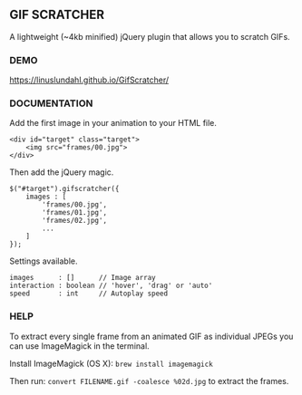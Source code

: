 GIF SCRATCHER
-------------
A lightweight (~4kb minified) jQuery plugin that allows you to scratch GIFs.

### DEMO

https://linuslundahl.github.io/GifScratcher/

### DOCUMENTATION

Add the first image in your animation to your HTML file.

	<div id="target" class="target">
  		<img src="frames/00.jpg">
	</div>

Then add the jQuery magic.

	$("#target").gifscratcher({
  		images : [
  			'frames/00.jpg',
  			'frames/01.jpg',
  			'frames/02.jpg',
  			...
  		]
	});

Settings available.

	images      : []      // Image array
	interaction : boolean // 'hover', 'drag' or 'auto'
	speed       : int     // Autoplay speed

### HELP

To extract every single frame from an animated GIF as individual JPEGs you can use ImageMagick in the terminal.

Install ImageMagick (OS X): `brew install imagemagick`

Then run: `convert FILENAME.gif -coalesce %02d.jpg` to extract the frames.
